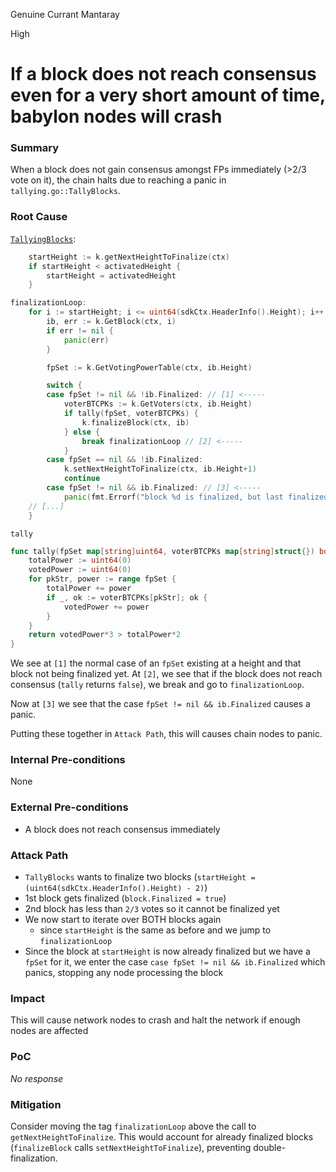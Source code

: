 Genuine Currant Mantaray

High

# If a block does not reach consensus even for a very short amount of time, babylon nodes will crash

### Summary

When a block does not gain consensus amongst FPs immediately (>2/3 vote on it), the chain halts due to reaching a panic in `tallying.go::TallyBlocks`.


### Root Cause

[`TallyingBlocks`](https://github.com/sherlock-audit/2024-12-babylon/blob/main/babylon/x/finality/keeper/tallying.go#L30-L72):

```go
	startHeight := k.getNextHeightToFinalize(ctx)
	if startHeight < activatedHeight {
		startHeight = activatedHeight
	}

finalizationLoop:
	for i := startHeight; i <= uint64(sdkCtx.HeaderInfo().Height); i++ {
		ib, err := k.GetBlock(ctx, i)
		if err != nil {
			panic(err)
		}

		fpSet := k.GetVotingPowerTable(ctx, ib.Height)

		switch {
		case fpSet != nil && !ib.Finalized: // [1] <-----
			voterBTCPKs := k.GetVoters(ctx, ib.Height)
			if tally(fpSet, voterBTCPKs) {
				k.finalizeBlock(ctx, ib)
			} else {
				break finalizationLoop // [2] <-----
			}
		case fpSet == nil && !ib.Finalized:
			k.setNextHeightToFinalize(ctx, ib.Height+1)
			continue
		case fpSet != nil && ib.Finalized: // [3] <-----
			panic(fmt.Errorf("block %d is finalized, but last finalized height in DB does not reach here", ib.Height))
    // [...]
    }
```

`tally`
```go
func tally(fpSet map[string]uint64, voterBTCPKs map[string]struct{}) bool {
	totalPower := uint64(0)
	votedPower := uint64(0)
	for pkStr, power := range fpSet {
		totalPower += power
		if _, ok := voterBTCPKs[pkStr]; ok {
			votedPower += power
		}
	}
	return votedPower*3 > totalPower*2
}
```

We see at `[1]` the normal case of an `fpSet` existing at a height and that block not being finalized yet. At `[2]`, we see that if the block does not reach consensus (`tally` returns `false`), we break and go to `finalizationLoop`.

Now at `[3]` we see that the case `fpSet != nil && ib.Finalized` causes a panic.

Putting these together in `Attack Path`, this will causes chain nodes to panic.


### Internal Pre-conditions

None

### External Pre-conditions

* A block does not reach consensus immediately

### Attack Path

* `TallyBlocks` wants to finalize two blocks (`startHeight = (uint64(sdkCtx.HeaderInfo().Height) - 2)`)
* 1st block gets finalized (`block.Finalized = true`)
* 2nd block has less than `2/3` votes so it cannot be finalized yet
* We now start to iterate over BOTH blocks again
  * since `startHeight` is the same as before and we jump to `finalizationLoop`
* Since the block at `startHeight` is now already finalized but we have a `fpSet` for it, we enter the case `case fpSet != nil && ib.Finalized` which panics, stopping any node processing the block


### Impact

This will cause network nodes to crash and halt the network if enough nodes are affected

### PoC

_No response_

### Mitigation

Consider moving the tag `finalizationLoop` above the call to `getNextHeightToFinalize`. This would account for already finalized blocks (`finalizeBlock` calls `setNextHeightToFinalize`), preventing double-finalization.
